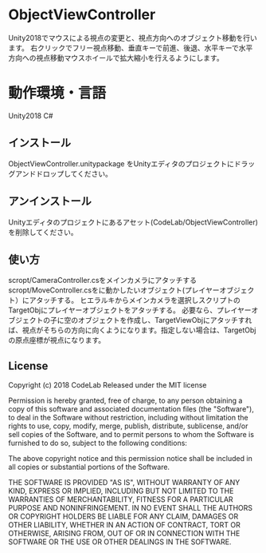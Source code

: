 # ObjectViewController
Unity2018でマウスによる視点の変更と、視点方向へのオブジェクト移動を行います。
右クリックでフリー視点移動、垂直キーで前進、後退、水平キーで水平方向への視点移動マウスホイールで拡大縮小を行えるようにします。


# 動作環境・言語
Unity2018
C#

## インストール
 ObjectViewController.unitypackage をUnityエディタのプロジェクトにドラッグアンドドロップしてください。

## アンインストール
 Unityエディタのプロジェクトにあるアセット(CodeLab/ObjectViewController)を削除してください。

## 使い方
scropt/CameraController.csをメインカメラにアタッチする
scropt/MoveController.csをに動かしたいオブジェクト(プレイヤーオブジェクト）にアタッチする。
ヒエラルキからメインカメラを選択しスクリプトのTargetObjにプレイヤーオブジェクトをアタッチする。
必要なら、プレイヤーオブジェクトの子に空のオブジェクトを作成し、TargetViewObjにアタッチすれば、視点がそちらの方向に向くようになります。指定しない場合は、TargetObjの原点座標が視点になります。


## License

Copyright (c) 2018 CodeLab
Released under the MIT license

Permission is hereby granted, free of charge, to any person obtaining a copy of this software and associated documentation files (the "Software"), to deal in the Software without restriction, including without limitation the rights to use, copy, modify, merge, publish, distribute, sublicense, and/or sell copies of the Software, and to permit persons to whom the Software is furnished to do so, subject to the following conditions:

The above copyright notice and this permission notice shall be included in all copies or substantial portions of the Software.

THE SOFTWARE IS PROVIDED "AS IS", WITHOUT WARRANTY OF ANY KIND, EXPRESS OR IMPLIED, INCLUDING BUT NOT LIMITED TO THE WARRANTIES OF MERCHANTABILITY, FITNESS FOR A PARTICULAR PURPOSE AND NONINFRINGEMENT. IN NO EVENT SHALL THE AUTHORS OR COPYRIGHT HOLDERS BE LIABLE FOR ANY CLAIM, DAMAGES OR OTHER LIABILITY, WHETHER IN AN ACTION OF CONTRACT, TORT OR OTHERWISE, ARISING FROM, OUT OF OR IN CONNECTION WITH THE SOFTWARE OR THE USE OR OTHER DEALINGS IN THE SOFTWARE.

